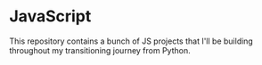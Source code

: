 # JavaScript
This repository contains a bunch of JS projects that I'll be building throughout my transitioning journey from Python.
